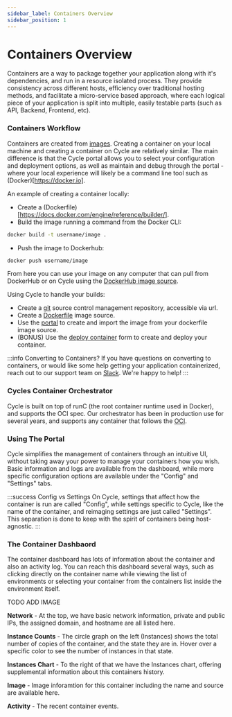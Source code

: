 ```yaml
---
sidebar_label: Containers Overview
sidebar_position: 1
---
```


# Containers Overview
Containers are a way to package together your application along with it's dependencies, and run in a resource isolated process. They provide consistency across different hosts, efficiency over traditional hosting methods, and facilitate a micro-service based approach, where each logical piece of your application is split into multiple, easily testable parts (such as API, Backend, Frontend, etc).


### Containers Workflow
Containers are created from [images](https://docs.cycle.io/docs/images/overview).  Creating a container on your local machine and creating a container on Cycle are relatively similar.  The main difference is that the Cycle portal allows you to select your configuration and deployment options, as well as maintain and debug through the portal - where your local experience will likely be a command line tool such as (Docker)[https://docker.io].

An example of creating a container locally:
* Create a (Dockerfile)[https://docs.docker.com/engine/reference/builder/].
* Build the image running a command from the Docker CLI:
```bash
docker build -t username/image .
```
* Push the image to Dockerhub:
```bash
docker push username/image
```

From here you can use your image on any computer that can pull from DockerHub or on Cycle using the [DockerHub image source](https://docs.cycle.io/docs/images/sources/dockerhub).

Using Cycle to handle your builds:
* Create a [git](https://git-scm.com) source control management repository, accessible via url.
* Create a [Dockerfile](https://docs.cycle.io/docs/images/sources/dockerfile) image source.
* Use the [portal](https://docs.cycle.io/docs/images/images-workflow) to create and import the image from your dockerfile image source.
* (BONUS) Use the [deploy container](https://docs.cycle.io/docs/environments/deploy-a-single-container) form to create and deploy your container.


:::info Converting to Containers?
If you have questions on converting to containers, or would like some help getting your application containerized, reach out to our support team on [Slack](https://slack.cycle.io). We're happy to help!
:::



### Cycles Container Orchestrator
Cycle is built on top of runC (the root container runtime used in Docker), and supports the OCI spec. Our orchestrator has been in production use for several years, and supports any container that follows the [OCI](https://opencontainers.org/).

### Using The Portal
Cycle simplifies the management of containers through an intuitive UI, without taking away your power to manage your containers how you wish. Basic information and logs are available from the dashboard, while more specific configuration options are available under the "Config" and "Settings" tabs.

:::success Config vs Settings
On Cycle, settings that affect how the container is run are called "Config", while settings specific to Cycle, like the name of the container, and reimaging settings are just called "Settings". This separation is done to keep with the spirit of containers being host-agnostic.
:::

### The Container Dashbaord
The container dashboard has lots of information about the container and also an activity log. You can reach this dashboard several ways, such as clicking directly on the container name while viewing the list of environments or selecting your container from the containers list inside the environment itself.

TODO ADD IMAGE

**Network** - At the top, we have basic network information, private and public IPs, the assigned domain, and hostname are all listed here.

**Instance Counts** - The circle graph on the left (Instances) shows the total number of copies of the container, and the state they are in. Hover over a specific color to see the number of instances in that state.

**Instances Chart** - To the right of that we have the Instances chart, offering supplemental information about this containers history.

**Image** - Image inforamtion for this container including the name and source are available here.

**Activity** - The recent container events.





